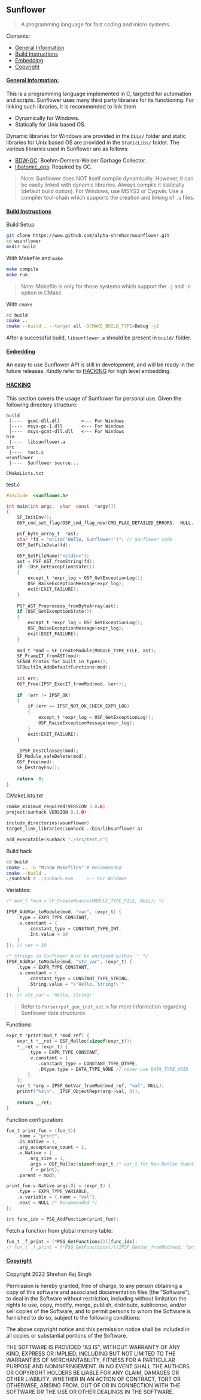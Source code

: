 ## Sunflower
> A programming language for fast coding and micro systems.

Contents:
* [General Information](#generalinformation)
* [Build Instructions](#buildinstructions)
* [Embedding](#embedding)
* [Copyright](#copyright)


#### <u id='generalinformation'>General Information:</u>
This is a programming language implemented in C, targeted for automation and scripts.
Sunflower uses many third party libraries for its functioning. For linking such libraries, it is recommended to link them
* Dynamically for Windows.
* Statically for Unix based OS.

Dynamic libraries for Windows are provided in the ```DLLs/``` folder and static libraries for Unix based OS are provided in the ```StaticLibs/``` folder.
The various libraries used in Sunflower are as follows: <br>
* [BDW-GC](https://github.com/ivmai/bdwgc): Boehm-Demers-Weiser Garbage Collector.
* [libatomic_ops](github.com/ivmai/libatomic_ops.git): Required by GC.

> Note: Sunflower does NOT itself compile dynamically. However, it can be easily linked with dynamic libraries.
>  Always compile it statically (default build option). For Windows, use MSYS2 or Cygwin.
>  Use a compiler tool-chain which supports the creation and linking of ```.a``` files.

#### <u id='buildinstructions'>Build Instructions</u>
Build Setup
```bash
git clone https://www.github.com/alpha-shrehan/wsunflower.git
cd wsunflower
mkdir build
```

With Makefile and ```make```
```bash
make compile
make run
```

> Note: Makefile is only for those systems which support the ```-j```  and ```-D``` option in CMake.

With ```cmake```
```bash
cd build
cmake ..
cmake --build . --target all -DCMAKE_BUILD_TYPE=Debug -j2
```

After a successful build, ```libsunflower.a``` should be present in ```build/``` folder.

#### <u id='embedding'>Embedding</u>
An easy to use Sunflower API is still in development, and will be ready in the future releases. Kindly refer to [HACKING](#hacking) for high level embedding.

#### <u id='hacking'>HACKING</u>

This section covers the usage of Sunflower for personal use.
Given the following directory structure:
```
build
 |----	gcmt-dll.dll  		<--- For Windows
 |----	msys-gc-1.dll  		<--- For Windows
 |----	msys-gcmt-dll.dll	<--- For Windows
bin
 |----	libsunflower.a
src
 |----	test.c
wsunflower
 |----	Sunflower source...
 
CMakeLists.txt
```

test.c
```c
#include  <sunflower.h>

int main(int argc,  char  const  *argv[])
{
	SF_InitEnv();
	OSF_cmd_set_flag(OSF_cmd_flag_new(CMD_FLAG_DETAILED_ERRORS,  NULL,  0));

	psf_byte_array_t  *ast;
	char *fd = "write('Hello, Sunflower!')"; // Sunflower code
	OSF_SetFileData(fd);

	OSF_SetFileName("<stdin>");
	ast = PSF_AST_fromString(fd);
	if  (OSF_GetExceptionState())
	{
		except_t *expr_log = OSF_GetExceptionLog();
		OSF_RaiseExceptionMessage(expr_log);
		exit(EXIT_FAILURE);
	}
	
	PSF_AST_Preprocess_fromByteArray(ast);
	if (OSF_GetExceptionState())
	{
		except_t *expr_log = OSF_GetExceptionLog();
		OSF_RaiseExceptionMessage(expr_log);
		exit(EXIT_FAILURE);
	}
	
	mod_t *mod = SF_CreateModule(MODULE_TYPE_FILE, ast);
	SF_FrameIT_fromAST(mod);
	SFAdd_Protos_for_built_in_types();
	SFBuiltIn_AddDefaultFunctions(mod);
	
	int err;
	OSF_Free(IPSF_ExecIT_fromMod(mod, &err));
	
	if  (err != IPSF_OK)
	{
		if (err == IPSF_NOT_OK_CHECK_EXPR_LOG)
		{
			except_t *expr_log = OSF_GetExceptionLog();
			OSF_RaiseExceptionMessage(expr_log);
		}
		exit(EXIT_FAILURE);
	}
	
	_IPSF_DestClasses(mod);
	SF_Module_safeDelete(mod);
	OSF_Free(mod);
	SF_DestroyEnv();
	
	return  0;
}
```

CMakeLists.txt
```c
cmake_minimum_required(VERSION 3.0.0)
project(sunhack VERSION 0.1.0)

include_directories(wsunflower)
target_link_libraries(sunhack ./bin/libsunflower.a)

add_executable(sunhack "./src/test.c")
```
Build hack
```bash
cd build
cmake .. -G "MinGW Makefiles" # Recommended
cmake --build .
./sunhack # .\sunhack.exe	  <-- For Windows
```

Variables:
```c
/* mod_t *mod = SF_CreateModule(MODULE_TYPE_FILE, NULL); */

IPSF_AddVar_toModule(mod, "var", (expr_t) {
	.type = EXPR_TYPE_CONSTANT,
	.v.constant = {
		.constant_type = CONSTANT_TYPE_INT,
		.Int.value = 10
	}
}); // var = 10

/* Strings in Sunflower must be enclosed within '' */
IPSF_AddVar_toModule(mod, "str_var", (expr_t) {
	.type = EXPR_TYPE_CONSTANT,
	.v.constant = {
		.constant_type = CONSTANT_TYPE_STRING,
		.String.value = "\'Hello, String!\'"
	}
}); // str_var = 'Hello, String!'

```
> Refer to ```Parser/psf_gen_inst_ast.h``` for more information regarding Sunflower  data structures.

Functions:
```c
expr_t *print(mod_t *mod_ref) {
	expr_t *__ret = OSF_Malloc(sizeof(expr_t));
	*__ret = (expr_t) {
		.type = EXPR_TYPE_CONSTANT,
		.v.constant = {
			.constant_type = CONSTANT_TYPE_DTYPE,
			.Dtype.type = DATA_TYPE_NONE // never use DATA_TYPE_VOID
		}
	};
	var_t *arg = IPSF_GetVar_fromMod(mod_ref, "val", NULL);
	printf("%s\n", _IPSF_ObjectRepr(arg->val, 0));
	
	return __ret;
}
```
Function configuration:
```c
fun_t print_fun = (fun_t){
	.name = "print",
	.is_native = 1,
	.arg_acceptance_count = 1,
	.v.Native = {
		.arg_size = 1,
		.args = OSF_Malloc(sizeof(expr_t /* var_t for Non-Native functions */)),
		.f = print},
	.parent = mod};

print_fun.v.Native.args[0] = (expr_t) {
	.type = EXPR_TYPE_VARIABLE,
	.v.variable = {.name = "val"},
	.next = NULL /* Recommended */
};

int func_idx = PSG_AddFunction(print_fun);
```
Fetch a function from global memory table:
```c
fun_t _f_print = (*PSG_GetFunctions())[func_idx];
// fun_t _f_print = (*PSG_GetFunctions())[IPSF_GetVar_fromMod(mod, "print", NULL)->val.v.function_s.index];
```

#### <u id='copyright'>Copyright</u>
Copyright 2022 Shrehan Raj Singh

Permission is hereby granted, free of charge, to any person obtaining a copy of this software and associated documentation files (the "Software"), to deal in the Software without restriction, including without limitation the rights to use, copy, modify, merge, publish, distribute, sublicense, and/or sell copies of the Software, and to permit persons to whom the Software is furnished to do so, subject to the following conditions:

The above copyright notice and this permission notice shall be included in all copies or substantial portions of the Software.

THE SOFTWARE IS PROVIDED "AS IS", WITHOUT WARRANTY OF ANY KIND, EXPRESS OR IMPLIED, INCLUDING BUT NOT LIMITED TO THE WARRANTIES OF MERCHANTABILITY, FITNESS FOR A PARTICULAR PURPOSE AND NONINFRINGEMENT. IN NO EVENT SHALL THE AUTHORS OR COPYRIGHT HOLDERS BE LIABLE FOR ANY CLAIM, DAMAGES OR OTHER LIABILITY, WHETHER IN AN ACTION OF CONTRACT, TORT OR OTHERWISE, ARISING FROM, OUT OF OR IN CONNECTION WITH THE SOFTWARE OR THE USE OR OTHER DEALINGS IN THE SOFTWARE.